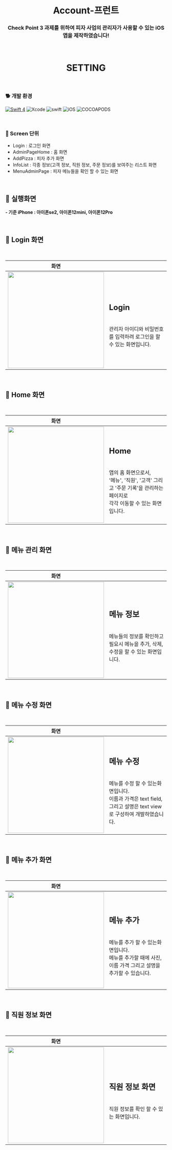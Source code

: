  <h1 align="center"> Account-프런트 </h1>
 <h3 align="center"> Check Point 3 과제를 위하여 피자 사업의 관리자가 사용할 수 있는 iOS 앱을 제작하였습니다!  </h3>
<br>



 <h1 align="center"> SETTING </h1>
<br>

### 🐕 개발 환경  

[![Swift 4](https://img.shields.io/badge/Meaning-iOS-blue.svg?style=flat)](https://swift.org)
![Xcode](https://img.shields.io/badge/Xcode-12.0.1-blue)
![swift](https://img.shields.io/badge/swift-5.0-green)
![iOS](https://img.shields.io/badge/iOS-13.0-yellow)
![COCOAPODS](https://img.shields.io/badge/COCOAPODS-1.10.0-blue)

<br>

### 📱 Screen 단위

- Login  : 로그인 화면
- AdminPageHome : 홈 화면
- AddPizza : 피자 추가 화면
- InfoList : 각종 정보(고객 정보, 직원 정보, 주문 정보)를 보여주는 리스트 화면 
- MenuAdminPage : 피자 메뉴들을 확인 할 수 있는 화면

<br>

## 👷 실행화면
 **- 기준 iPhone : 아이폰se2, 아이폰12mini, 아이폰12Pro**  

<br>

## 📱 Login 화면 

<br>

| 화면 | |
|:-----:| :---- |
| <img src="https://user-images.githubusercontent.com/37579661/120200641-84c33780-c25f-11eb-9a18-ec6097372cd0.PNG" width= 300> | <h2>Login </h2> <br> 관리자 아이디와 비밀번호를 입력하려 로그인을 할 수 있는 화면입니다.  |

<br>

## 📱 Home 화면 

<br>

| 화면 | |
|:-----:| :---- |
| <img src="https://user-images.githubusercontent.com/37579661/120200928-d5d32b80-c25f-11eb-9a6d-43d4baa951a6.PNG" width= 300> | <h2>Home </h2> <br> 앱의 홈 화면으로서, <br> '메뉴', '직원', '고객' 그리고 '주문 기록'을 관리하는 페이지로 <br> 각각 이동할 수 있는 화면입니다.  |

<br>

## 📱 메뉴 관리 화면 

<br>

| 화면 | |
|:-----:| :---- |
| <img src="https://user-images.githubusercontent.com/37579661/120201211-26e31f80-c260-11eb-99d9-eca150cc5c22.PNG" width= 300> | <h2>메뉴 정보 </h2> <br> 메뉴들의 정보를 확인하고 <br> 필요시 메뉴을 추가, 삭제, 수정을 할 수 있는 화면입니다.  |


<br>

## 📱 메뉴 수정 화면 

<br>

| 화면 | |
|:-----:| :---- |
| <img src="https://user-images.githubusercontent.com/37579661/120201428-6578da00-c260-11eb-9f48-bf9a95d3296a.PNG" width= 300> | <h2>메뉴 수정 </h2> <br> 메뉴를 수정 할 수 있는화면입니다. <br> 이름과 가격은 text field, 그리고 설명은 text view 로 구성하여 개발하였습니다.  |


<br>

## 📱 메뉴 추가 화면 

<br>

| 화면 | |
|:-----:| :---- |
| <img src="https://user-images.githubusercontent.com/37579661/120201583-935e1e80-c260-11eb-86ca-c05470abdf75.PNG" width= 300> | <h2>메뉴 추가 </h2> <br> 메뉴를 추가 할 수 있는화면입니다. <br> 메뉴를 추가할 때에 사진, 이름 가격 그리고 설명을 추가할 수 있습니다. |  

<br>

## 📱 직원 정보 화면 

<br>

| 화면 | |
|:-----:| :---- |
| <img src="https://user-images.githubusercontent.com/37579661/120201702-b38ddd80-c260-11eb-803c-dfe78fd9b5e1.PNG" width= 300> | <h2>직원 정보 화면 </h2> <br> 직원 정보를 확인 할 수 있는 화면입니다.  |  



